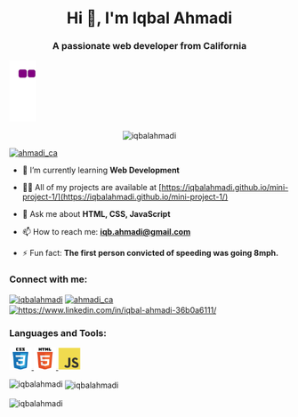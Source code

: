 <!-- [![MasterHead](https://c.tenor.com/YNqsJbmb_yMAAAAd/coding.gif)](https://iqbalahmadi.io) -->
<h1 align="center">Hi 👋, I'm Iqbal Ahmadi</h1>
<h3 align="center">A passionate web developer from California</h3>


![snake gif](https://github.com/iqbalahmadi/iqbalahmadi/blob/output/github-contribution-grid-snake.gif)

<p align="center"> <img src="https://komarev.com/ghpvc/?username=iqbalahmadi&label=Profile%20views&color=0e75b6&style=flat" alt="iqbalahmadi" /> </p>

<p align="left"> <a href="https://twitter.com/ahmadi_ca" target="blank"><img src="https://img.shields.io/twitter/follow/ahmadi_ca?logo=twitter&style=for-the-badge" alt="ahmadi_ca" /></a> </p>

- 🌱 I’m currently learning **Web Development**

- 👨‍💻 All of my projects are available at [https://iqbalahmadi.github.io/mini-project-1/](https://iqbalahmadi.github.io/mini-project-1/)

- 💬 Ask me about **HTML, CSS, JavaScript**

- 📫 How to reach me: **iqb.ahmadi@gmail.com**

- ⚡ Fun fact: **The first person convicted of speeding was going 8mph.**

<h3 align="left">Connect with me:</h3>
<p align="left">
<a href="https://codepen.io/iqbalahmadi" target="blank"><img align="center" src="https://raw.githubusercontent.com/rahuldkjain/github-profile-readme-generator/master/src/images/icons/Social/codepen.svg" alt="iqbalahmadi" height="30" width="40" /></a>
<a href="https://twitter.com/ahmadi_ca" target="blank"><img align="center" src="https://raw.githubusercontent.com/rahuldkjain/github-profile-readme-generator/master/src/images/icons/Social/twitter.svg" alt="ahmadi_ca" height="30" width="40" /></a>
<a href="https://linkedin.com/in/https://www.linkedin.com/in/iqbal-ahmadi-36b0a6111/" target="blank"><img align="center" src="https://raw.githubusercontent.com/rahuldkjain/github-profile-readme-generator/master/src/images/icons/Social/linked-in-alt.svg" alt="https://www.linkedin.com/in/iqbal-ahmadi-36b0a6111/" height="30" width="40" /></a>

</p>

<h3 align="left">Languages and Tools:</h3>
<p align="left"> <a href="https://www.w3schools.com/css/" target="_blank" rel="noreferrer"> <img src="https://raw.githubusercontent.com/devicons/devicon/master/icons/css3/css3-original-wordmark.svg" alt="css3" width="40" height="40"/> </a> <a href="https://www.w3.org/html/" target="_blank" rel="noreferrer"> <img src="https://raw.githubusercontent.com/devicons/devicon/master/icons/html5/html5-original-wordmark.svg" alt="html5" width="40" height="40"/> </a> <a href="https://developer.mozilla.org/en-US/docs/Web/JavaScript" target="_blank" rel="noreferrer"> <img src="https://raw.githubusercontent.com/devicons/devicon/master/icons/javascript/javascript-original.svg" alt="javascript" width="40" height="40"/> </a> </p>

<p><img align="left" src="https://github-readme-stats.vercel.app/api/top-langs?username=iqbalahmadi&show_icons=true&locale=en&layout=compact" alt="iqbalahmadi" /></p>

<p>&nbsp;<img align="center" src="https://github-readme-stats.vercel.app/api?username=iqbalahmadi&show_icons=true&locale=en" alt="iqbalahmadi" /></p>

<p><img align="center" src="https://github-readme-streak-stats.herokuapp.com/?user=iqbalahmadi&" alt="iqbalahmadi" /></p>
